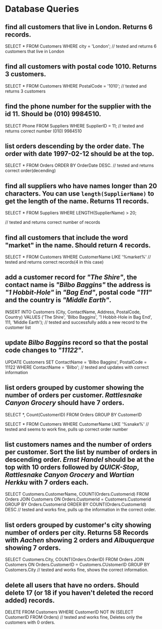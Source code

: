 # Database Queries

## find all customers that live in London. Returns 6 records.

SELECT * FROM Customers WHERE city = 'London'; // tested and returns 6 customers that live in London

## find all customers with postal code 1010. Returns 3 customers.

SELECT * FROM Customers WHERE PostalCode = '1010';  // tested and returns 3 customers

 ## find the phone number for the supplier with the id 11. Should be (010) 9984510.

 SELECT Phone FROM Suppliers WHERE SupplierID = 11; // tested and returns correct number (010) 9984510

## list orders descending by the order date. The order with date 1997-02-12 should be at the top.

SELECT * FROM Orders ORDER BY OrderDate DESC.  // tested and
returns correct order(decending)

## find all suppliers who have names longer than 20 characters. You can use `length(SupplierName)` to get the length of the name. Returns 11 records.

SELECT * FROM Suppliers WHERE LENGTH(SupplierName) > 20;

// tested and returns correct number of records

## find all customers that include the word "market" in the name. Should return 4 records.

SELECT * FROM Customers WHERE CustomerName LIKE '%market%' // tested and returns correct records(4 in this case)

## add a customer record for _"The Shire"_, the contact name is _"Bilbo Baggins"_ the address is _"1 Hobbit-Hole"_ in _"Bag End"_, postal code _"111"_ and the country is _"Middle Earth"_.

INSERT INTO Customers (City, ContactName, Address, PostalCode, Country)
VALUES ('The Shire', 'Bilbo Baggins', '1 Hobbit-Hole in Bag End', 111, 'Middle Earth'); // tested and successfully adds a new record to the customer list

## update _Bilbo Baggins_ record so that the postal code changes to _"11122"_.

UPDATE Customers SET ContactName = 'Bilbo Baggins', PostalCode = 11122 WHERE ContactName = 'Bilbo';  // tested and updates with correct information


## list orders grouped by customer showing the number of orders per customer. _Rattlesnake Canyon Grocery_ should have 7 orders.

SELECT *, Count(CustomerID) FROM Orders GROUP BY CustomerID

SELECT * FROM Customers WHERE CustomerName LIKE '%snake%'  // tested and seems to work fine, pulls up correct order number


## list customers names and the number of orders per customer. Sort the list by number of orders in descending order. _Ernst Handel_ should be at the top with 10 orders followed by _QUICK-Stop_, _Rattlesnake Canyon Grocery_ and _Wartian Herkku_ with 7 orders each.

SELECT Customers.CustomerName, COUNT(Orders.Customerid) FROM Orders JOIN Customers ON Orders.Customerid = Customers.Customerid GROUP BY Orders.Customerid ORDER BY COUNT(Orders.CustomerId) DESC  // tested and works fine, pulls up the information in the correct order.

## list orders grouped by customer's city showing number of orders per city. Returns 58 Records with _Aachen_ showing 2 orders and _Albuquerque_ showing 7 orders.

SELECT Customers.City, COUNT(Orders.OrderID) FROM Orders JOIN Customers ON Orders.CustomerID = Customers.CUstomerID GROUP BY Customers.City
// tested and works fine, shows the correct information.

## delete all users that have no orders. Should delete 17 (or 18 if you haven't deleted the record added) records.

DELETE FROM Customers WHERE CustomerID NOT IN (SELECT CustomerID FROM Orders)  // tested and works fine, Deletes only the customers with 0 orders.
